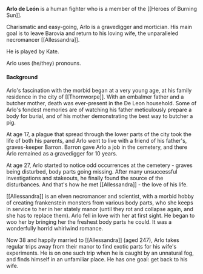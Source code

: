 **Arlo de León** is a human fighter who is a member of the [[Heroes of Burning Sun]].

Charismatic and easy-going, Arlo is a gravedigger and mortician. His main goal is to leave Barovia and return to his loving wife, the unparalleled necromancer [[Allessandra]].

He is played by Kate.

Arlo uses (he/they) pronouns.

#### Background

Arlo's fascination with the morbid began at a very young age, at his family residence in the city of [[Thornworpe]]. With an embalmer father and a butcher mother, death was ever-present in the De Leon household. Some of Arlo's fondest memories are of watching his father meticulously prepare a body for burial, and of his mother demonstrating the best way to butcher a pig.
 
At age 17, a plague that spread through the lower parts of the city took the life of both his parents, and Arlo went to live with a friend of his father's, graves-keeper Barron. Barron gave Arlo a job in the cemetery, and there Arlo remained as a gravedigger for 10 years.
 
At age 27, Arlo started to notice odd occurrences at the cemetery - graves being disturbed, body parts going missing. After many unsuccessful investigations and stakeouts, he finally found the source of the disturbances. And that's how he met [[Allessandra]] - the love of his life. 
 
[[Allessandra]] is an elven necromancer and scientist, with a morbid hobby of creating frankenstein monsters from various body parts, who she keeps in service to her in her stately manor (until they rot and collapse again, and she has to replace them). Arlo fell in love with her at first sight. He began to woo her by bringing her the freshest body parts he could. It was a wonderfully horrid whirlwind romance.
 
Now 38 and happily married to [[Allessandra]] (aged 247), Arlo takes regular trips away from their manor to find exotic parts for his wife's experiments. He is on one such trip when he is caught by an unnatural fog, and finds himself in an unfamiliar place. He has one goal: get back to his wife.